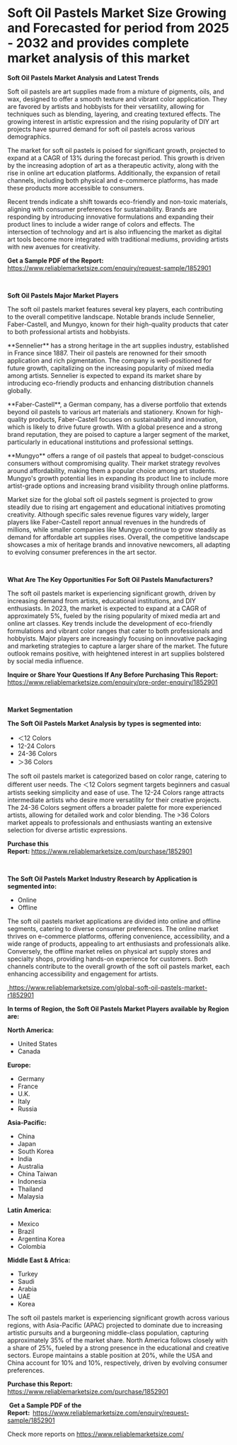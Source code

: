 <p><h1>Soft Oil Pastels Market Size Growing and Forecasted for period from 2025 - 2032 and provides complete market analysis of this market</h1></p><p><strong>Soft Oil Pastels Market Analysis and Latest Trends</strong></p>
<p><p>Soft oil pastels are art supplies made from a mixture of pigments, oils, and wax, designed to offer a smooth texture and vibrant color application. They are favored by artists and hobbyists for their versatility, allowing for techniques such as blending, layering, and creating textured effects. The growing interest in artistic expression and the rising popularity of DIY art projects have spurred demand for soft oil pastels across various demographics.</p><p>The market for soft oil pastels is poised for significant growth, projected to expand at a CAGR of 13% during the forecast period. This growth is driven by the increasing adoption of art as a therapeutic activity, along with the rise in online art education platforms. Additionally, the expansion of retail channels, including both physical and e-commerce platforms, has made these products more accessible to consumers. </p><p>Recent trends indicate a shift towards eco-friendly and non-toxic materials, aligning with consumer preferences for sustainability. Brands are responding by introducing innovative formulations and expanding their product lines to include a wider range of colors and effects. The intersection of technology and art is also influencing the market as digital art tools become more integrated with traditional mediums, providing artists with new avenues for creativity.</p></p>
<p><strong>Get a Sample PDF of the Report:&nbsp;</strong> <a href="https://www.reliablemarketsize.com/enquiry/request-sample/1852901?utm_campaign=1995&utm_medium=2&utm_source=Github&utm_content=ia&utm_term=07022025&utm_id=soft-oil-pastels">https://www.reliablemarketsize.com/enquiry/request-sample/1852901</a></p>
<p>&nbsp;</p>
<p><strong>Soft Oil Pastels Major Market Players</strong></p>
<p><p>The soft oil pastels market features several key players, each contributing to the overall competitive landscape. Notable brands include Sennelier, Faber-Castell, and Mungyo, known for their high-quality products that cater to both professional artists and hobbyists.</p><p>**Sennelier** has a strong heritage in the art supplies industry, established in France since 1887. Their oil pastels are renowned for their smooth application and rich pigmentation. The company is well-positioned for future growth, capitalizing on the increasing popularity of mixed media among artists. Sennelier is expected to expand its market share by introducing eco-friendly products and enhancing distribution channels globally.</p><p>**Faber-Castell**, a German company, has a diverse portfolio that extends beyond oil pastels to various art materials and stationery. Known for high-quality products, Faber-Castell focuses on sustainability and innovation, which is likely to drive future growth. With a global presence and a strong brand reputation, they are poised to capture a larger segment of the market, particularly in educational institutions and professional settings.</p><p>**Mungyo** offers a range of oil pastels that appeal to budget-conscious consumers without compromising quality. Their market strategy revolves around affordability, making them a popular choice among art students. Mungyo's growth potential lies in expanding its product line to include more artist-grade options and increasing brand visibility through online platforms.</p><p>Market size for the global soft oil pastels segment is projected to grow steadily due to rising art engagement and educational initiatives promoting creativity. Although specific sales revenue figures vary widely, larger players like Faber-Castell report annual revenues in the hundreds of millions, while smaller companies like Mungyo continue to grow steadily as demand for affordable art supplies rises. Overall, the competitive landscape showcases a mix of heritage brands and innovative newcomers, all adapting to evolving consumer preferences in the art sector.</p></p>
<p>&nbsp;</p>
<p><strong>What Are The Key Opportunities For Soft Oil Pastels Manufacturers?</strong></p>
<p><p>The soft oil pastels market is experiencing significant growth, driven by increasing demand from artists, educational institutions, and DIY enthusiasts. In 2023, the market is expected to expand at a CAGR of approximately 5%, fueled by the rising popularity of mixed media art and online art classes. Key trends include the development of eco-friendly formulations and vibrant color ranges that cater to both professionals and hobbyists. Major players are increasingly focusing on innovative packaging and marketing strategies to capture a larger share of the market. The future outlook remains positive, with heightened interest in art supplies bolstered by social media influence.</p></p>
<p><strong>Inquire or Share Your Questions If Any Before Purchasing This Report:</strong> <a href="https://www.reliablemarketsize.com/enquiry/pre-order-enquiry/1852901?utm_campaign=1995&utm_medium=2&utm_source=Github&utm_content=ia&utm_term=07022025&utm_id=soft-oil-pastels">https://www.reliablemarketsize.com/enquiry/pre-order-enquiry/1852901</a></p>
<p>&nbsp;</p>
<p><strong>Market Segmentation</strong></p>
<p><strong>The Soft Oil Pastels Market Analysis by types is segmented into:</strong></p>
<p><ul><li>＜12 Colors</li><li>12-24 Colors</li><li>24-36 Colors</li><li>＞36 Colors</li></ul></p>
<p><p>The soft oil pastels market is categorized based on color range, catering to different user needs. The ＜12 Colors segment targets beginners and casual artists seeking simplicity and ease of use. The 12-24 Colors range attracts intermediate artists who desire more versatility for their creative projects. The 24-36 Colors segment offers a broader palette for more experienced artists, allowing for detailed work and color blending. The >36 Colors market appeals to professionals and enthusiasts wanting an extensive selection for diverse artistic expressions.</p></p>
<p><strong>Purchase this Report:&nbsp;</strong><a href="https://www.reliablemarketsize.com/purchase/1852901?utm_campaign=1995&utm_medium=2&utm_source=Github&utm_content=ia&utm_term=07022025&utm_id=soft-oil-pastels">https://www.reliablemarketsize.com/purchase/1852901</a></p>
<p>&nbsp;</p>
<p><strong>The Soft Oil Pastels Market Industry Research by Application is segmented into:</strong></p>
<p><ul><li>Online</li><li>Offline</li></ul></p>
<p><p>The soft oil pastels market applications are divided into online and offline segments, catering to diverse consumer preferences. The online market thrives on e-commerce platforms, offering convenience, accessibility, and a wide range of products, appealing to art enthusiasts and professionals alike. Conversely, the offline market relies on physical art supply stores and specialty shops, providing hands-on experience for customers. Both channels contribute to the overall growth of the soft oil pastels market, each enhancing accessibility and engagement for artists.</p></p>
<p><a href="https://www.reliablemarketsize.com/global-soft-oil-pastels-market-r1852901?utm_campaign=1995&utm_medium=2&utm_source=Github&utm_content=ia&utm_term=07022025&utm_id=soft-oil-pastels">&nbsp;https://www.reliablemarketsize.com/global-soft-oil-pastels-market-r1852901</a></p>
<p><strong>In terms of Region, the Soft Oil Pastels Market Players available by Region are:</strong></p>
<p>
    <p> <strong> North America: </strong>
        <ul>
            <li>United States</li>
            <li>Canada</li>
        </ul>
        </p> 
    <p> <strong> Europe: </strong>
        <ul>
            <li>Germany</li>
            <li>France</li>
            <li>U.K.</li>
            <li>Italy</li>
            <li>Russia</li>
        </ul>
        </p> 
    <p> <strong> Asia-Pacific: </strong>
        <ul>
            <li>China</li>
            <li>Japan</li>
            <li>South Korea</li>
            <li>India</li>
            <li>Australia</li>
            <li>China Taiwan</li>
            <li>Indonesia</li>
            <li>Thailand</li>
            <li>Malaysia</li>
        </ul>
        </p> 
    <p> <strong> Latin America: </strong>
        <ul>
            <li>Mexico</li>
            <li>Brazil</li>
            <li>Argentina Korea</li>
            <li>Colombia</li>
        </ul>
        </p> 
    <p> <strong> Middle East & Africa: </strong>
        <ul>
            <li>Turkey</li>
            <li>Saudi</li>
            <li>Arabia</li>
            <li>UAE</li>
            <li>Korea</li>
        </ul>
    </p>
    </p>
<p><p>The soft oil pastels market is experiencing significant growth across various regions, with Asia-Pacific (APAC) projected to dominate due to increasing artistic pursuits and a burgeoning middle-class population, capturing approximately 35% of the market share. North America follows closely with a share of 25%, fueled by a strong presence in the educational and creative sectors. Europe maintains a stable position at 20%, while the USA and China account for 10% and 10%, respectively, driven by evolving consumer preferences.</p></p>
<p><strong>Purchase this Report: </strong><a href="https://www.reliablemarketsize.com/purchase/1852901?utm_campaign=1995&utm_medium=2&utm_source=Github&utm_content=ia&utm_term=07022025&utm_id=soft-oil-pastels">https://www.reliablemarketsize.com/purchase/1852901</a></p>
<p>&nbsp;<strong>Get a Sample PDF of the Report:&nbsp;&nbsp;</strong><a href="https://www.reliablemarketsize.com/enquiry/request-sample/1852901?utm_campaign=1995&utm_medium=2&utm_source=Github&utm_content=ia&utm_term=07022025&utm_id=soft-oil-pastels">https://www.reliablemarketsize.com/enquiry/request-sample/1852901</a></p>
<p><strong></strong></p>
<p>Check more reports on <a href="https://www.reliablemarketsize.com/?utm_campaign=1995&utm_medium=2&utm_source=Github&utm_content=ia&utm_term=07022025&utm_id=soft-oil-pastels">https://www.reliablemarketsize.com/</a></p>